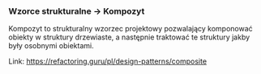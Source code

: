 ### Wzorce strukturalne -> Kompozyt

Kompozyt to strukturalny wzorzec projektowy pozwalający komponować obiekty w struktury drzewiaste, a następnie traktować te struktury jakby były osobnymi obiektami.

Link: https://refactoring.guru/pl/design-patterns/composite